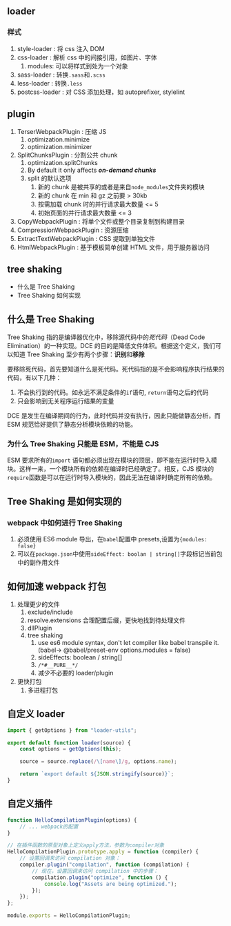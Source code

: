 ## loader

### 样式

1. style-loader : 将 css 注入 DOM
2. css-loader : 解析 css 中的间接引用，如图片、字体
    1. modules: 可以将样式到处为一个对象
3. sass-loader : 转换`.sass`和`.scss`
4. less-loader : 转换`.less`
5. postcss-loader : 对 CSS 添加处理，如 autoprefixer, stylelint

## plugin

1. TerserWebpackPlugin : 压缩 JS
    1. optimization.minimize
    2. optimization.minimizer
2. SplitChunksPlugin : 分割公共 chunk
    1. optimization.splitChunks
    2. By default it only affects **_on-demand chunks_**
    3. split 的默认选项
        1. 新的 chunk 是被共享的或者是来自`node_modules`文件夹的模块
        2. 新的 chunk 在 min 和 gz 之前要 > 30kb
        3. 按需加载 chunk 时的并行请求最大数量 <= 5
        4. 初始页面的并行请求最大数量 <= 3
3. CopyWebpackPlugin : 将单个文件或整个目录复制到构建目录
4. CompressionWebpackPlugin : 资源压缩
5. ExtractTextWebpackPlugin : CSS 提取到单独文件
6. HtmlWebpackPlugin : 基于模板简单创建 HTML 文件，用于服务器访问

## tree shaking

-   什么是 Tree Shaking
-   Tree Shaking 如何实现

## 什么是 Tree Shaking

Tree Shaking 指的是编译器优化中，移除源代码中的*死代码*（Dead Code Elimination）的一种实现。DCE 的目的是降低文件体积。根据这个定义，我们可以知道 Tree Shaking 至少有两个步骤：**识别**和**移除**

要移除死代码，首先要知道什么是死代码。死代码指的是不会影响程序执行结果的代码，有以下几种：

1. 不会执行到的代码。如永远不满足条件的`if`语句, `return`语句之后的代码
2. 只会影响到无关程序运行结果的变量

DCE 是发生在编译期间的行为，此时代码并没有执行，因此只能做静态分析，而 ESM 规范恰好提供了静态分析模块依赖的功能。

### 为什么 Tree Shaking 只能是 ESM，不能是 CJS

ESM 要求所有的`import` 语句都必须出现在模块的顶层，即不能在运行时导入模块。这样一来，一个模块所有的依赖在编译时已经确定了。相反，CJS 模块的`require`函数是可以在运行时导入模块的，因此无法在编译时确定所有的依赖。

## Tree Shaking 是如何实现的

### webpack 中如何进行 Tree Shaking

1. 必须使用 ES6 module 导出，在`babel`配置中 presets,设置为`{modules: false}`
2. 可以在`package.json`中使用`sideEffect: boolan | string[]`字段标记当前包中的副作用文件

## 如何加速 webpack 打包

1. 处理更少的文件
    1. exclude/include
    2. resolve.extensions 合理配置后缀，更快地找到待处理文件
    3. dllPlugin
    4. tree shaking
        1. use es6 module syntax, don't let compiler like babel transpile it.(babel-> @babel/preset-env options.modules = false)
        2. sideEffects: boolean / string[]
        3. `/*#__PURE__*/`
        4. 减少不必要的 loader/plugin
2. 更快打包
    1. 多进程打包

## 自定义 loader

```js
import { getOptions } from "loader-utils";

export default function loader(source) {
    const options = getOptions(this);

    source = source.replace(/\[name\]/g, options.name);

    return `export default ${JSON.stringify(source)}`;
}
```

## 自定义插件

```js
function HelloCompilationPlugin(options) {
    // ... webpack的配置
}

// 在插件函数的原型对象上定义apply方法，参数为compiler对象
HelloCompilationPlugin.prototype.apply = function (compiler) {
    // 设置回调来访问 compilation 对象：
    compiler.plugin("compilation", function (compilation) {
        // 现在，设置回调来访问 compilation 中的步骤：
        compilation.plugin("optimize", function () {
            console.log("Assets are being optimized.");
        });
    });
};

module.exports = HelloCompilationPlugin;
```
